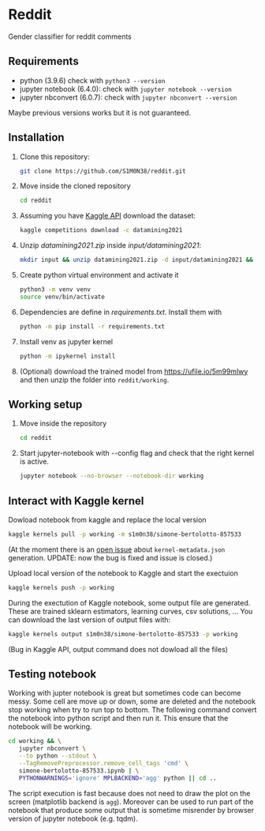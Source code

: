# Reddit

Gender classifier for reddit comments

## Requirements

- python (3.9.6) check with `python3 --version`
- jupyter notebook (6.4.0): check with `jupyter notebook --version`
- jupyter nbconvert (6.0.7): check with `jupyter nbconvert --version`
  
Maybe previous versions works but it is not guaranteed.

## Installation

1. Clone this repository:

   ```bash
   git clone https://github.com/S1M0N38/reddit.git
   ```

2. Move inside the cloned repository

   ```bash
   cd reddit
   ```

3. Assuming you have [Kaggle API](https://github.com/Kaggle/kaggle-api)
   download the dataset:

   ```bash
   kaggle competitions download -c datamining2021
   ```

4. Unzip *datamining2021.zip* inside *input/datamining2021*:

   ```bash
   mkdir input && unzip datamining2021.zip -d input/datamining2021 && rm datamining2021.zip
   ```

5. Create python virtual environment and activate it

   ```bash
   python3 -m venv venv
   source venv/bin/activate
   ```

6. Dependencies are define in *requirements.txt*. Install them with

   ```bash
   python -m pip install -r requirements.txt
   ```

7. Install venv as jupyter kernel

   ```bash
   python -m ipykernel install
   ```

8. (Optional) download the trained model from https://ufile.io/5m99mlwy
   and then unzip the folder into `reddit/working`.

## Working setup

1. Move inside the repository

   ```bash
   cd reddit
   ```

2. Start jupyter-notebook with --config flag and check that the right kernel is active.

   ```bash
   jupyter notebook --no-browser --notebook-dir working
   ```

## Interact with Kaggle kernel

Dowload notebook from kaggle and replace the local version

```bash
kaggle kernels pull -p working -m s1m0n38/simone-bertolotto-857533
```

(At the moment there is an [open issue](https://github.com/Kaggle/kaggle-api/issues/377)
about `kernel-metadata.json` generation. UPDATE: now the bug is fixed and issue is closed.)

Upload local version of the notebook to Kaggle and start the exectuion

```bash
kaggle kernels push -p working
```

During the exectution of Kaggle notebook, some output file are generated. These are trained sklearn estimators,
learning curves, csv solutions, ... You can download the last version of output files with:

```bash
kaggle kernels output s1m0n38/simone-bertolotto-857533 -p working
```
(Bug in Kaggle API, output command does not dowload all the files)

## Testing notebook

Working with jupter notebook is great but sometimes code can become messy. Some cell are move up or down, some are deleted
and the notebook stop working when try to run top to bottom. The following command convert the notebook into python script and then
run it. This ensure that the notebook will be working.

```bash
cd working && \
   jupyter nbconvert \
   --to python --stdout \
   --TagRemovePreprocessor.remove_cell_tags 'cmd' \
   simone-bertolotto-857533.ipynb | \
   PYTHONWARNINGS='ignore' MPLBACKEND='agg' python || cd ..
```

The script execution is fast because does not need to draw the plot on the screen (matplotlib backend is `agg`).
Moreover can be used to run part of the notebook that produce some output that is sometime misrender by browser version of jupyter notebook (e.g. tqdm).
